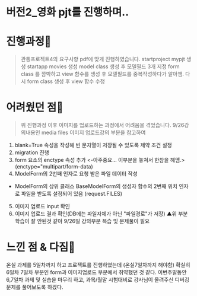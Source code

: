 # 버전2_영화 pjt를 진행하며..


# 진행과정😤
> 관통프로젝트4의 요구사항 pdf에 맞게 진행하였습니다.
startproject mypjt 생성
startapp movies 생성
model class 생성 후 모델필드 3개 지정
form class 를 깜박하고 view 함수를 생성 후 모델필드를 중복작성하다가 알아챔.
다시 form class 생성 후 view 함수 수정


# 어려웠던 점🍺
> 위 진행과정 이후 이미지를 업로드하는 과정에서 어려움을 겪었습니다.
9/26강의내용인 media files 이미지 업로드강의 부분을 참고하여
1. blank=True 속성을 작성해 빈 문자열이 저장될 수 있도록 제약 조건 설정
2. migration 진행
3. form 요소의 enctype 속성 추가 <-아주중요... 이부분을 놓쳐서 한참을 헤멤.>
(enctype="multipart/form-data)
4. ModelForm의 2번째 인자로 요청 받은 파일 데이터 작성
  - ModelForm의 상위 클래스 BaseModelForm의 생성자 함수의 2번째 위치 인자로 파일을 받도록 설정되어 있음
  (request.FILES)
5. 이미지 업로드 input 확인
6. 이미지 업로드 결과 확인(DB에는 파일자체가 아닌 "파일경로"가 저장)
▲위 부분 학습이 잘 안된것 같아 9/26일 강의부분 복습 및 문제풀이 필요


# 느낀 점 & 다짐🥕
온실 과제를 5일차까지 하고 프로젝트를 진행하였는데 (온실7일차까지 해야함)
확실히 6일차 7일차 부분인 form과 이미지업로드 부분에서 취약했던 것 같다.
이번주말동안 6,7일차 과제 및 실습을 마무리 하고, 과목/월말 시험대비로 강사님이 올려주신 디버깅 문제를 풀어보도록 하겠다.